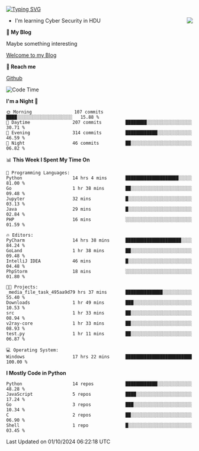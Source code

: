 [![Typing SVG](https://readme-typing-svg.herokuapp.com?font=Fira+Code&pause=1000&random=false&width=450&height=60&lines=Hello+%F0%9F%91%8B%F0%9F%8F%BB;I'm+JBNRZ)](https://git.io/typing-svg)

<a href="#">
  <img align="right" src="https://github-readme-stats.vercel.app/api?username=JBNRZ&show_icons=true&bg_color=15,f2f7fd,E0EAFC" />
</a>

- I'm learning Cyber Security in HDU

 **🌱 My Blog**

Maybe something interesting

[Welcome to my Blog](https://jbnrz.com.cn/)

 **💬 Reach me** 

[Github](https://github.com/JBNRZ)


<!--START_SECTION:waka-->
![Code Time](http://img.shields.io/badge/Code%20Time-692%20hrs%2035%20mins-blue)

**I'm a Night 🦉** 

```text
🌞 Morning                107 commits         ████░░░░░░░░░░░░░░░░░░░░░   15.88 % 
🌆 Daytime                207 commits         ████████░░░░░░░░░░░░░░░░░   30.71 % 
🌃 Evening                314 commits         ████████████░░░░░░░░░░░░░   46.59 % 
🌙 Night                  46 commits          ██░░░░░░░░░░░░░░░░░░░░░░░   06.82 % 
```


📊 **This Week I Spent My Time On** 

```text
💬 Programming Languages: 
Python                   14 hrs 4 mins       ████████████████████░░░░░   81.00 % 
Go                       1 hr 38 mins        ██░░░░░░░░░░░░░░░░░░░░░░░   09.48 % 
Jupyter                  32 mins             █░░░░░░░░░░░░░░░░░░░░░░░░   03.13 % 
Java                     29 mins             █░░░░░░░░░░░░░░░░░░░░░░░░   02.84 % 
PHP                      16 mins             ░░░░░░░░░░░░░░░░░░░░░░░░░   01.59 % 

🔥 Editors: 
PyCharm                  14 hrs 38 mins      █████████████████████░░░░   84.24 % 
GoLand                   1 hr 38 mins        ██░░░░░░░░░░░░░░░░░░░░░░░   09.48 % 
IntelliJ IDEA            46 mins             █░░░░░░░░░░░░░░░░░░░░░░░░   04.48 % 
PhpStorm                 18 mins             ░░░░░░░░░░░░░░░░░░░░░░░░░   01.80 % 

🐱‍💻 Projects: 
_media_file_task_495aa9d79 hrs 37 mins       ██████████████░░░░░░░░░░░   55.40 % 
Downloads                1 hr 49 mins        ███░░░░░░░░░░░░░░░░░░░░░░   10.53 % 
src                      1 hr 33 mins        ██░░░░░░░░░░░░░░░░░░░░░░░   08.94 % 
v2ray-core               1 hr 33 mins        ██░░░░░░░░░░░░░░░░░░░░░░░   08.93 % 
test.py                  1 hr 11 mins        ██░░░░░░░░░░░░░░░░░░░░░░░   06.87 % 

💻 Operating System: 
Windows                  17 hrs 22 mins      █████████████████████████   100.00 % 
```

**I Mostly Code in Python** 

```text
Python                   14 repos            ████████████░░░░░░░░░░░░░   48.28 % 
JavaScript               5 repos             ████░░░░░░░░░░░░░░░░░░░░░   17.24 % 
Go                       3 repos             ███░░░░░░░░░░░░░░░░░░░░░░   10.34 % 
C                        2 repos             ██░░░░░░░░░░░░░░░░░░░░░░░   06.90 % 
Shell                    1 repo              █░░░░░░░░░░░░░░░░░░░░░░░░   03.45 % 
```




 Last Updated on 01/10/2024 06:22:18 UTC
<!--END_SECTION:waka-->
